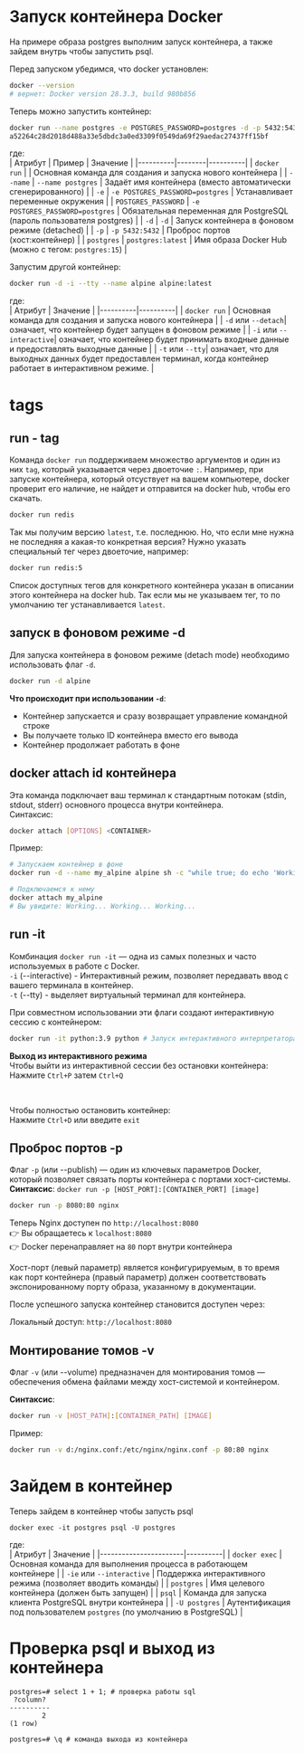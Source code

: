 # Запуск контейнера Docker

На примере образа postgres выполним запуск контейнера, а также зайдем внутрь чтобы запустить psql.  

Перед запуском убедимся, что docker установлен:
```bash
docker --version
# вернет: Docker version 28.3.3, build 980b856
```

Теперь можно запустить контейнер:    
```bash
docker run --name postgres -e POSTGRES_PASSWORD=postgres -d -p 5432:5432 postgres
a52264c28d2018d488a33e5dbdc3a0ed3309f0549da69f29aedac27437ff15bf
```  
где:  
| Атрибут | Пример | Значение |
|----------|--------|----------|
| `docker run` | | Основная команда для создания и запуска нового контейнера |
| `--name` | `--name postgres` | Задаёт имя контейнера (вместо автоматически сгенерированного) |
| `-e` | `-e POSTGRES_PASSWORD=postgres` | Устанавливает переменные окружения |
| `POSTGRES_PASSWORD` | `-e POSTGRES_PASSWORD=postgres` | Обязательная переменная для PostgreSQL (пароль пользователя postgres) |
| `-d` | `-d` | Запуск контейнера в фоновом режиме (detached) |
| `-p` | `-p 5432:5432` | Проброс портов (хост:контейнер) |
| `postgres` | `postgres:latest` | Имя образа Docker Hub (можно с тегом: `postgres:15`) |  

Запустим другой контейнер:
```bash
docker run -d -i --tty --name alpine alpine:latest
```  
где:  
| Атрибут | Значение |
|----------|----------|
| `docker run` |  Основная команда для создания и запуска нового контейнера |
| `-d` или `--detach`|   означает, что контейнер будет запущен в фоновом режиме |
| `-i` или `--interactive`|   означает, что контейнер будет принимать входные данные и предоставлять выходные данные |
| `-t` или `--tty`|   означает, что для выходных данных будет предоставлен терминал, когда контейнер работает в интерактивном режиме. |

# tags
## run - tag
Команда `docker run` поддерживаем множество аргументов и один из них `tag`, который указывается через двоеточие `:`. Например, при запуске контейнера, который отсуствует на вашем компьютере, docker проверит его наличие, не найдет и отправится на docker hub, чтобы его скачать.  
```bash
docker run redis
```  
Так мы получим версию `latest`, т.е. последнюю. Но, что если мне нужна не последняя а какая-то конкретная версия? Нужно указать специальный тег через двоеточие, например:  
```bash
docker run redis:5
```  
Список доступных тегов для конкретного контейнера указан в описании этого контейнера на docker hub. Так если мы не указываем тег, то по умолчанию тег устанавливается `latest`.

## запуск в фоновом режиме -d
Для запуска контейнера в фоновом режиме (detach mode) необходимо использовать флаг `-d`.
```bash
docker run -d alpine
```  
**Что происходит при использовании `-d`**:  
* Контейнер запускается и сразу возвращает управление командной строке  
* Вы получаете только ID контейнера вместо его вывода  
* Контейнер продолжает работать в фоне  

## docker attach id контейнера
Эта команда подключает ваш терминал к стандартным потокам (stdin, stdout, stderr) основного процесса внутри контейнера.  
Синтаксис:  
```bash
docker attach [OPTIONS] <CONTAINER>
```
Пример:
```bash
# Запускаем контейнер в фоне
docker run -d --name my_alpine alpine sh -c "while true; do echo 'Working...'; sleep 2; done"

# Подключаемся к нему
docker attach my_alpine
# Вы увидите: Working... Working... Working...
```

## run -it
Комбинация `docker run -it` — одна из самых полезных и часто используемых в работе с Docker.  
`-i` (--interactive) - Интерактивный режим, позволяет передавать ввод с вашего терминала в контейнер.  
`-t` (--tty) - выделяет виртуальный терминал для контейнера.  

При совместном использовании эти флаги создают интерактивную сессию с контейнером:  
```bash
docker run -it python:3.9 python # Запуск интерактивного интерпретатора Python
```  
**Выход из интерактивного режима**  
Чтобы выйти из интерактивной сессии без остановки контейнера:  
Нажмите `Ctrl+P` затем `Ctrl+Q`   

<br>

Чтобы полностью остановить контейнер:  
Нажмите `Ctrl+D` или введите `exit`

## Проброс портов -p
Флаг `-p` (или --publish) — один из ключевых параметров Docker, который позволяет связать порты контейнера с портами хост-системы.   
**Синтаксис**: 
`docker run -p [HOST_PORT]:[CONTAINER_PORT] [image]`  
```bash
docker run -p 8080:80 nginx
```
Теперь Nginx доступен по `http://localhost:8080`  
👉 Вы обращаетесь к `localhost:8080`  
👉 Docker перенаправляет на `80` порт внутри контейнера  

Хост-порт (левый параметр) является конфигурируемым, в то время как порт контейнера (правый параметр) должен соответствовать экспонированному порту образа, указанному в документации.  

После успешного запуска контейнер становится доступен через:

Локальный доступ: `http://localhost:8080`  

## Монтирование томов -v

Флаг `-v` (или --volume) предназначен для монтирования томов — обеспечения обмена файлами между хост-системой и контейнером.  

**Синтаксис**: 
```bash 
docker run -v [HOST_PATH]:[CONTAINER_PATH] [IMAGE]
```  

Пример:  
```bash
docker run -v d:/nginx.conf:/etc/nginx/nginx.conf -p 80:80 nginx
```


# Зайдем в контейнер
Теперь зайдем в контейнер чтобы запусть psql  
```shell
docker exec -it postgres psql -U postgres  
```  
где:  
| Атрибут          | Значение |
|-----------------------|----------|
| `docker exec`         | Основная команда для выполнения процесса в работающем контейнере |
| `-iе` или `--interactive` | Поддержка интерактивного режима (позволяет вводить команды) |
| `postgres`           | Имя целевого контейнера (должен быть запущен) |
| `psql`               | Команда для запуска клиента PostgreSQL внутри контейнера |
| `-U postgres`        | Аутентификация под пользователем `postgres` (по умолчанию в PostgreSQL) |

# Проверка psql и выход из контейнера
```shell
postgres=# select 1 + 1; # проверка работы sql
 ?column?
----------
        2
(1 row)

postgres=# \q # команда выхода из контейнера
```